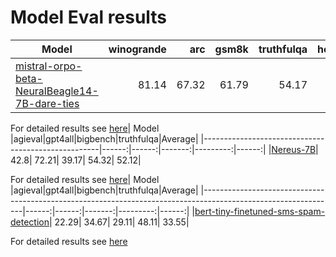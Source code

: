 # Model Eval results

|                                                           Model                                                            |winogrande| arc |gsm8k|truthfulqa|hellaswag|Average|
|----------------------------------------------------------------------------------------------------------------------------|---------:|----:|----:|---------:|--------:|------:|
|[mistral-orpo-beta-NeuralBeagle14-7B-dare-ties](https://huggingface.co/saucam/mistral-orpo-beta-NeuralBeagle14-7B-dare-ties)|     81.14|67.32|61.79|     54.17|    85.89|  70.06|

For detailed results see [here](saucam/mistral-orpo-beta-NeuralBeagle14-7B-dare-ties/README.md)|                       Model                        |agieval|gpt4all|bigbench|truthfulqa|Average|
|----------------------------------------------------|------:|------:|-------:|---------:|------:|
|[Nereus-7B](https://huggingface.co/saucam/Nereus-7B)|   42.8|  72.21|   39.17|     54.32|  52.12|

For detailed results see [here](saucam/Nereus-7B/README.md)|                                                     Model                                                     |agieval|gpt4all|bigbench|truthfulqa|Average|
|---------------------------------------------------------------------------------------------------------------|------:|------:|-------:|---------:|------:|
|[bert-tiny-finetuned-sms-spam-detection](https://huggingface.co/mrm8488/bert-tiny-finetuned-sms-spam-detection)|  22.29|  34.67|   29.11|     48.11|  33.55|

For detailed results see [here](mrm8488/bert-tiny-finetuned-sms-spam-detection/README.md)